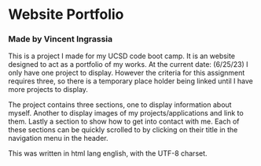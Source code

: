 # Website Portfolio
### Made by Vincent Ingrassia

This is a project I made for my UCSD code boot camp. It is an website designed to act as
a portfolio of my works. At the current date: (6/25/23) I only have one project to display.
However the criteria for this assignment requires three, so there is a temporary place holder
being linked until I have more projects to display.

The project contains three sections, one to display information about myself.
Another to display images of my projects/applications and link to them.
Lastly a section to show how to get into contact with me.
Each of these sections can be quickly scrolled to by clicking on their title
in the navigation menu in the header.

This was written in html lang english, with the UTF-8 charset.